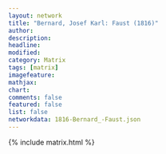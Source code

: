 ```yaml
---
layout: network
title: "Bernard, Josef Karl: Faust (1816)"
author:
description:
headline:
modified:
category: Matrix
tags: [matrix]
imagefeature: 
mathjax: 
chart: 
comments: false
featured: false
list: false
networkdata: 1816-Bernard_-Faust.json
---
```

{% include matrix.html %}
